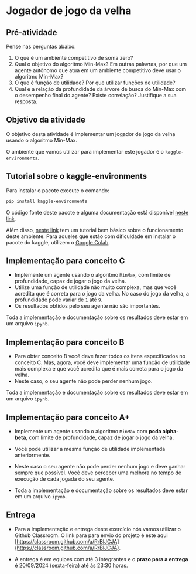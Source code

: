 # Jogador de jogo da velha


## Pré-atividade

Pense nas perguntas abaixo: 

1. O que é um ambiente competitivo de soma zero?
1. Qual o objetivo do algoritmo Min-Max? Em outras palavras, por que um agente autônomo que atua em um ambiente competitivo deve usar o algoritmo Min-Max?
1. O que é função de utilidade? Por que utilizar funções de utilidade? 
1. Qual é a relação da profundidade da árvore de busca do Min-Max com o desempenho final do agente? Existe correlação? Justifique a sua resposta.


## Objetivo da atividade

O objetivo desta atividade é implementar um jogador de jogo da velha usando o algoritmo Min-Max. 

O ambiente que vamos utilizar para implementar este jogador é o `kaggle-environments`. 

## Tutorial sobre o kaggle-environments

Para instalar o pacote execute o comando:

```bash
pip install kaggle-environments
```

O código fonte deste pacote e alguma documentação está disponível [neste link](https://github.com/Kaggle/kaggle-environments). 

Além disso, [neste link](tictactoe.ipynb) tem um tutorial bem básico sobre o funcionamento deste ambiente. Para aqueles que estão com dificuldade em instalar o pacote do kaggle, utilizem o [Google Colab](https://colab.research.google.com/gist/fbarth/ad7d167798a0d9097d2aca4a1c98c367/tictactoe.ipynb).

## Implementação para conceito C

* Implemente um agente usando o algoritmo `MinMax`, com limite de profundidade, capaz de jogar o jogo da velha.
* Utilize uma função de utilidade não muito complexa, mas que você acredita que é correta para o jogo da velha. No caso do jogo da velha, a profundidade pode variar de `1` até `9`. 
* Os resultados obtidos pelo seu agente não são importantes. 

Toda a implementação e documentação sobre os resultados deve estar em um arquivo `ipynb`.

## Implementação para conceito B

* Para obter conceito B você deve fazer todos os itens especificados no conceito C. Mas, agora, você deve implementar uma função de utilidade mais complexa e que você acredita que é mais correta para o jogo da velha. 
* Neste caso, o seu agente não pode perder nenhum jogo.

Toda a implementação e documentação sobre os resultados deve estar em um arquivo `ipynb`.

## Implementação para conceito A+

* Implemente um agente usando o algoritmo `MinMax` com **poda alpha-beta**, com limite de profundidade, capaz de jogar o jogo da velha.
* Você pode utilizar a mesma função de utilidade implementada anteriormente.
* Neste caso o seu agente não pode perder nenhum jogo e deve ganhar sempre que possível. Você deve perceber uma melhora no tempo de execução de cada jogada do seu agente.

* Toda a implementação e documentação sobre os resultados deve estar em um arquivo `ipynb`.

## Entrega

* Para a implementação e entrega deste exercício nós vamos utilizar o Github Classroom. O link para para envio do projeto é este aqui [https://classroom.github.com/a/RrBlJCJA](https://classroom.github.com/a/RrBlJCJA). 

* A entrega é em equipes com até 3 integrantes e o  **prazo para a entrega** é 20/09/2024 (sexta-feira) até às 23:30 horas.


<!--
## Um possível solução para o problema

Uma possível solução para este problema está disponível [aqui](./tictactoe_minmax.ipynb).
-->